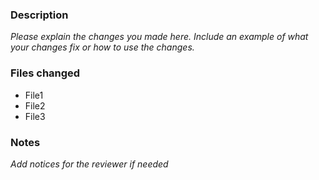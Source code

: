 ### Description

_Please explain the changes you made here. Include an example of what your changes fix or how to use the changes._

### Files changed

- File1
- File2
- File3

### Notes

_Add notices for the reviewer if needed_
